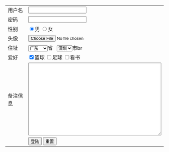 
<html>
  <head>
    <title>登陆.html</title>
  </head>
  <body>
    <form name="user" action="#" method="get">
       <table  align="center">
          <tr>
             <td>用户名</td>
             <td>
                <input type="text" name="username" id="username"/>
            </td>
          </tr>
          <tr>
             <td>密码</td>
             <td>
                <input type="password" name='pwd' id="pwd"/>
            </td>
          </tr>
          <tr>
             <td>性别</td>
             <td>
                <input type="radio" name="name" checked="checked"/>男
                <input type="radio" name="name"/>女
            </td>
          </tr>
            <tr>
                <td>头像</td>
                <td>
                    <input class="btn-file" type="file" name="file" />
                </td>
            </tr>
          <tr>
             <td>住址</td>
             <td>
                <select>
                   <option value='广东省' selected="selected">广东</option>
                   <option >北京市</option>
                   <option>山东</option>
                </select>省&nbsp;&nbsp;
                <select>
                   <option>深圳</option>                    <option>北京</option>                   <option>青岛</option>                </select>市br
            </td>
          </tr>
          <tr>
             <td>爱好</td>
             <td>
                <input type="checkbox" name="sport" checked="checked"/>篮球
                <input type="checkbox" name="basketball"/>足球
                <input type="checkbox" name="volleyball"/>看书
            </td>
          </tr>
          <tr>
             <td>备注信息</td>
             <td>
                <textarea rows="15" cols="50"></textarea>
            </td>
          </tr>
          <tr>
             <td></td>
             <td>
                <input type="submit" id="id" value="登陆" onclick="return sub()"/>
                    <script><!--检查用户名 密码-->
                    function sub(){
                        var username=document.getElementById("username").value
                        var pwd=document.getElementById("username").value
                        alert("用户名: "+username+" "+"密码: "+pwd);
                    }
                    </script>
                <input type="reset" name="reset" value="重置"/>
            </td>
          </tr>
       </table>
    </form>
  </body>
</html>
